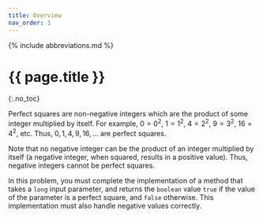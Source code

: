 ```yaml
---
title: Overview
nav_order: 1
---
```


{% include abbreviations.md %}

# {{ page.title }}
{:.no_toc}

Perfect squares are non-negative integers which are the product of some integer multiplied by itself. For example, $0 = 0^2$, $1 = 1^2$, $4 = 2^2$, $9 = 3^2$, $16 = 4^2$, etc. Thus, $0, 1, 4, 9, 16, \ldots$ are perfect squares.

Note that no negative integer can be the product of an integer multiplied by itself (a negative integer, when squared, results in a positive value). Thus, negative integers cannot be perfect squares.

In this problem, you must complete the implementation of a method that takes a `long` input parameter, and returns the `boolean` value `true` if the value of the parameter is a perfect square, and `false` otherwise. This implementation must also handle negative values correctly.
